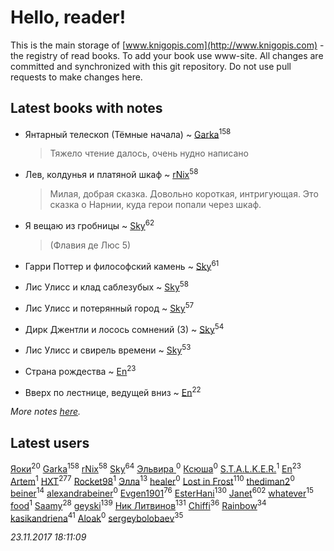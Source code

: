 # Hello, reader!
This is the main storage of [www.knigopis.com](http://www.knigopis.com) - the registry of read books.
To add your book use www-site. All changes are committed and synchronized with this git repository.
Do not use pull requests to make changes here.


## Latest books with notes
* Янтарный телескоп (Тёмные начала) ~ [Garka](users/115/115753719718250012620-google)<sup>158</sup>
    > Тяжело чтение далось, очень нудно написано

* Лев, колдунья и платяной шкаф ~ [rNix](users/115/115622071-twitter)<sup>58</sup>
    > Милая, добрая сказка. Довольно короткая, интригующая. Это сказка о Нарнии, куда герои попали через шкаф.

* Я вещаю из гробницы ~ [Sky](users/118/118049897850017649660-google)<sup>62</sup>
    > (Флавия де Люс 5)

* Гарри Поттер и философский камень ~ [Sky](users/118/118049897850017649660-google)<sup>61</sup>

* Лис Улисс и клад саблезубых ~ [Sky](users/118/118049897850017649660-google)<sup>58</sup>

* Лис Улисс и потерянный город ~ [Sky](users/118/118049897850017649660-google)<sup>57</sup>

* Дирк Джентли и лосось сомнений (3) ~ [Sky](users/118/118049897850017649660-google)<sup>54</sup>

* Лис Улисс и свирель времени ~ [Sky](users/118/118049897850017649660-google)<sup>53</sup>

* Страна рождества ~ [En](users/333/333646551-vkontakte)<sup>23</sup>

* Вверх по лестнице, ведущей вниз ~ [En](users/333/333646551-vkontakte)<sup>22</sup>


_More notes [here](latest_books_with_notes.md)._


## Latest users
[Яоки](users/645/645367365616748-facebook)<sup>20</sup> 
[Garka](users/115/115753719718250012620-google)<sup>158</sup> 
[rNix](users/115/115622071-twitter)<sup>58</sup> 
[Sky](users/118/118049897850017649660-google)<sup>64</sup> 
[Эльвира ](users/130/1303742635828659489-mailru)<sup>0</sup> 
[Ксюша](users/257/257699470-vkontakte)<sup>0</sup> 
[S.T.A.L.K.E.R.](users/194/194352149-vkontakte)<sup>1</sup> 
[En](users/333/333646551-vkontakte)<sup>23</sup> 
[Artem](users/104/104708525191282411034-google)<sup>1</sup> 
[HXT](users/100/100002563462782-facebook)<sup>277</sup> 
[Rocket98](users/116/116711663180785343859-google)<sup>1</sup> 
[Элла](users/100/1002037069862545-facebook)<sup>13</sup> 
[healer](users/344/344463129-vkontakte)<sup>0</sup> 
[Lost in Frost](users/103/103293621948650602575-google)<sup>110</sup> 
[thediman2](users/110/110747872-vkontakte)<sup>0</sup> 
[beiner](users/118/118330474331574680123-google)<sup>14</sup> 
[alexandrabeiner](users/118/118330474331574680123-googleplus)<sup>0</sup> 
[Evgen1901](users/193/193175070-vkontakte)<sup>76</sup> 
[EsterHani](users/305/30558181-vkontakte)<sup>130</sup> 
[Janet](users/108/108113656204404967440-google)<sup>602</sup> 
[whatever](users/200/2004720323142248-facebook)<sup>15</sup> 
[food](users/114/114308295344486413021-google)<sup>1</sup> 
[Saamy](users/115/115226508-vkontakte)<sup>28</sup> 
[geyski](users/221/221959664-vkontakte)<sup>139</sup> 
[Ник Литвинов](users/241/241974816-vkontakte)<sup>131</sup> 
[Chiffi](users/105/105831994080785626680-google)<sup>36</sup> 
[Rainbow](users/109/109787328219839805802-google)<sup>34</sup> 
[kasikandriena](users/152/152488954-vkontakte)<sup>41</sup> 
[Aloak](users/177/17766013816400067764-mailru)<sup>0</sup> 
[sergeybolobaev](users/379/37918255-vkontakte)<sup>35</sup> 


_23.11.2017 18:11:09_
